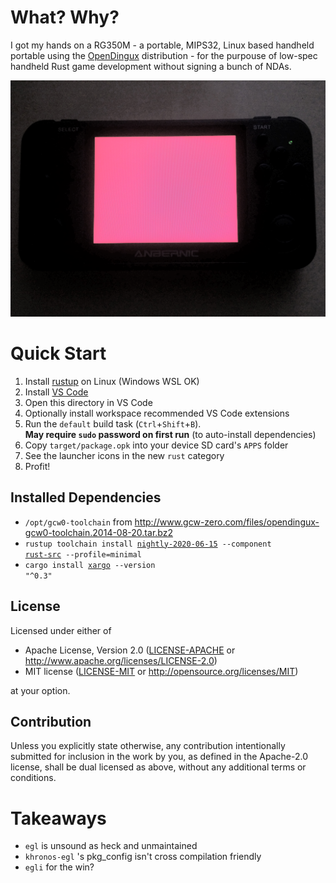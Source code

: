 # What? Why?

I got my hands on a RG350M - a portable, MIPS32, Linux based handheld portable using the
[OpenDingux](https://wiki.dingoonity.org/index.php?title=OpenDingux:About) distribution - for
the purpouse of low-spec handheld Rust game development without signing a bunch of NDAs.

![Minimum Viable Product](screenshots/mvp.png)

# Quick Start

1.  Install [rustup] on Linux (Windows WSL OK)
2.  Install [VS Code](https://code.visualstudio.com/)
3.  Open this directory in VS Code
4.  Optionally install workspace recommended VS Code extensions
5.  Run the `default` build task (`Ctrl`+`Shift`+`B`).<br>
    <b>May require `sudo` password on first run</b> (to auto-install dependencies)
6.  Copy `target/package.opk` into your device SD card's `APPS` folder
7.  See the launcher icons in the new `rust` category
8.  Profit!

## Installed Dependencies

* <code>/opt/gcw0-toolchain</code> from http://www.gcw-zero.com/files/opendingux-gcw0-toolchain.2014-08-20.tar.bz2
* <code>rustup toolchain install <u>nightly-2020-06-15</u> --component <u>rust-src</u> --profile=minimal</code>
* <code>cargo install [xargo] --version "^0.3"</code>

## License

Licensed under either of

* Apache License, Version 2.0 ([LICENSE-APACHE](LICENSE-APACHE) or http://www.apache.org/licenses/LICENSE-2.0)
* MIT license ([LICENSE-MIT](LICENSE-MIT) or http://opensource.org/licenses/MIT)

at your option.

## Contribution

Unless you explicitly state otherwise, any contribution intentionally submitted
for inclusion in the work by you, as defined in the Apache-2.0 license, shall be
dual licensed as above, without any additional terms or conditions.

# Takeaways

* `egl` is unsound as heck and unmaintained
* `khronos-egl` 's pkg_config isn't cross compilation friendly
* `egli` for the win?


[rustup]:       https://rustup.rs/
[xargo]:        https://github.com/japaric/xargo
